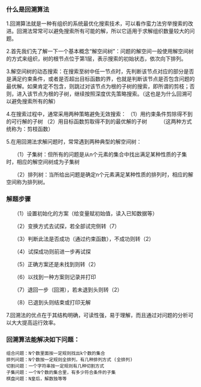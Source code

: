
### 什么是回溯算法
1.回溯算法就是一种有组织的系统最优化搜索技术，可以看作蛮力法穷举搜索的改进。回溯法常常可以避免搜索所有可能的解，所以它适用于求解组织数量较大的问题。

2.首先我们先了解一下一个基本概念“解空间树”：问题的解空间一般使用解空间树的方式来组织，树的根节点位于第1层，表示搜索的初始状态，依次向下排列。

3.解空间树的动态搜索：在搜索至树中任一节点时，先判断该节点对应的部分是否是满足约束条件，或者是否超出目标函数的界，也就是判断该节点是否包含问题的最优解。如果肯定不包含，则跳过对该节点为根的子树的搜索，即所谓的剪枝；否则，进入该节点为根的子树，继续按照深度优先策略搜索。（这也是为什么回溯可以避免搜索所有的解）

4.在搜索过程中，通常采用两种策略避免无效搜索：
    （1）用约束条件剪除得不到的可行解的子树
    （2）用目标函数剪取得不到的最优解的子树
　　  （这两种方式统称为：剪枝函数）

5.在用回溯法求解问题时，常常遇到两种典型的解空间树：

　　（1）子集树：但所有的问题是从n个元素的集合中找出满足某种性质的子集时，相应的解空间树成为子集树

　　（2）排列树：当所给出问题是确定n个元素满足某种性质的排列时，相应的解空间称为排列树。          

### 解题步骤

　　（1）设置初始化的方案（给变量赋初始值，读入已知数据等）

　　（2）变换方式去试探，若全部试完侧转（7）

　　（3）判断此法是否成功（通过约束函数），不成功则转（2）

　　（4）试探成功则前进一步再试探

　　（5）正确方案还是未找到则转（2）

　　（6）以找到一种方案则记录并打印

　　（7）退回一步（回溯），若未退到头则转（2）

　　（8）已退到头则结束或打印无解

7.回溯法的优点在于其结构明确，可读性强，易于理解，而且通过对问题的分析可以大大提高运行效率。


### 回溯算法能解决如下问题：

    组合问题：N个数里面按一定规则找出k个数的集合
    排列问题：N个数按一定规则全排列，有几种排列方式 (全排列)
    切割问题：一个字符串按一定规则有几种切割方式
    子集问题：一个N个数的集合里，有多少符合条件的子集
    棋盘问题：N皇后，解数独等等